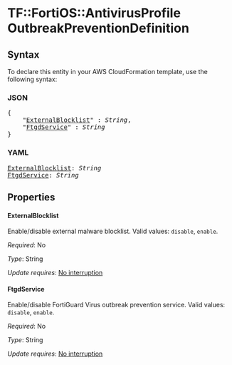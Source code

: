 # TF::FortiOS::AntivirusProfile OutbreakPreventionDefinition

## Syntax

To declare this entity in your AWS CloudFormation template, use the following syntax:

### JSON

<pre>
{
    "<a href="#externalblocklist" title="ExternalBlocklist">ExternalBlocklist</a>" : <i>String</i>,
    "<a href="#ftgdservice" title="FtgdService">FtgdService</a>" : <i>String</i>
}
</pre>

### YAML

<pre>
<a href="#externalblocklist" title="ExternalBlocklist">ExternalBlocklist</a>: <i>String</i>
<a href="#ftgdservice" title="FtgdService">FtgdService</a>: <i>String</i>
</pre>

## Properties

#### ExternalBlocklist

Enable/disable external malware blocklist. Valid values: `disable`, `enable`.

_Required_: No

_Type_: String

_Update requires_: [No interruption](https://docs.aws.amazon.com/AWSCloudFormation/latest/UserGuide/using-cfn-updating-stacks-update-behaviors.html#update-no-interrupt)

#### FtgdService

Enable/disable FortiGuard Virus outbreak prevention service. Valid values: `disable`, `enable`.

_Required_: No

_Type_: String

_Update requires_: [No interruption](https://docs.aws.amazon.com/AWSCloudFormation/latest/UserGuide/using-cfn-updating-stacks-update-behaviors.html#update-no-interrupt)

